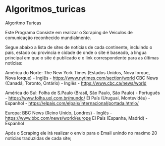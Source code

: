 # Algoritmos_turicas
Algoritmo Turicas


Este Programa Consiste em realizar o Scraping de Veiculos de comunicação reconhecido mundialmente.

Segue abaixo a lista de sites de notícias de cada continente, incluindo o país, estado ou província e cidade de onde o site é baseado, a língua principal em que o site é publicado e o link correspondente para as últimas notícias:


América do Norte:
The New York Times (Estados Unidos, Nova Iorque, Nova Iorque) - Inglês - https://www.nytimes.com/section/world
CBC News (Canadá, Toronto, Ontário) - Inglês - https://www.cbc.ca/news/world


América do Sul:
Folha de S.Paulo (Brasil, São Paulo, São Paulo) - Português - https://www.folha.uol.com.br/mundo/
El País (Uruguai, Montevidéu) - Espanhol - https://elpais.com/elpais/internacional/portada.htmlo/

Europa:
BBC News (Reino Unido, Londres) - Inglês - https://www.bbc.com/news/world/europe
El País (Espanha, Madrid) - Espanhol 

Após o Scraping ele irá realizar o envio para o Email unindo no maximo 20 noticias traduzidas de cada site;
